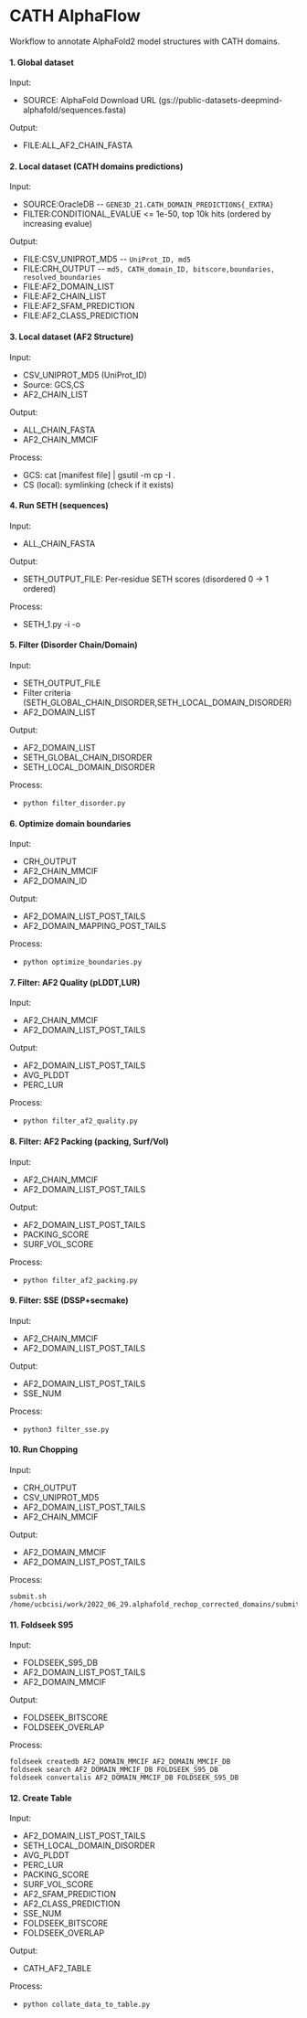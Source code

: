 # CATH AlphaFlow

Workflow to annotate AlphaFold2 model structures with CATH domains.

#### 1. Global dataset

Input: 
- SOURCE: AlphaFold Download URL (gs://public-datasets-deepmind-alphafold/sequences.fasta)

Output:
- FILE:ALL_AF2_CHAIN_FASTA

#### 2. Local dataset (CATH domains predictions)

Input:
- SOURCE:OracleDB -- `GENE3D_21.CATH_DOMAIN_PREDICTIONS{_EXTRA}`
- FILTER:CONDITIONAL_EVALUE <= 1e-50, top 10k hits (ordered by increasing evalue) 

Output: 
- FILE:CSV_UNIPROT_MD5 -- `UniProt_ID, md5`
- FILE:CRH_OUTPUT -- `md5, CATH_domain_ID, bitscore,boundaries, resolved_boundaries`
- FILE:AF2_DOMAIN_LIST
- FILE:AF2_CHAIN_LIST
- FILE:AF2_SFAM_PREDICTION
- FILE:AF2_CLASS_PREDICTION

#### 3. Local dataset (AF2 Structure)

Input: 
- CSV_UNIPROT_MD5 (UniProt_ID)
- Source: GCS,CS
- AF2_CHAIN_LIST

Output:
- ALL_CHAIN_FASTA 
- AF2_CHAIN_MMCIF

Process:
- GCS: cat [manifest file] | gsutil -m cp -I .   
- CS (local): symlinking (check if it exists) 
     
#### 4. Run SETH (sequences)

Input:
- ALL_CHAIN_FASTA

Output:
- SETH_OUTPUT_FILE: Per-residue SETH scores (disordered 0 -> 1 ordered)

Process:
- SETH_1.py -i <your input fasta file name> -o <the desired name of your output file>

#### 5. Filter (Disorder Chain/Domain)

Input:
- SETH_OUTPUT_FILE 
- Filter criteria (SETH_GLOBAL_CHAIN_DISORDER,SETH_LOCAL_DOMAIN_DISORDER)
- AF2_DOMAIN_LIST

Output:
- AF2_DOMAIN_LIST
- SETH_GLOBAL_CHAIN_DISORDER
- SETH_LOCAL_DOMAIN_DISORDER

Process: 
- `python filter_disorder.py`

#### 6. Optimize domain boundaries

Input:
- CRH_OUTPUT
- AF2_CHAIN_MMCIF
- AF2_DOMAIN_ID

Output:
- AF2_DOMAIN_LIST_POST_TAILS
- AF2_DOMAIN_MAPPING_POST_TAILS
            
Process:
- `python optimize_boundaries.py`

#### 7. Filter: AF2 Quality (pLDDT,LUR)

Input:
- AF2_CHAIN_MMCIF
- AF2_DOMAIN_LIST_POST_TAILS

Output:
- AF2_DOMAIN_LIST_POST_TAILS
- AVG_PLDDT
- PERC_LUR

Process:
- `python filter_af2_quality.py`

#### 8. Filter: AF2 Packing (packing, Surf/Vol)

Input:
- AF2_CHAIN_MMCIF
- AF2_DOMAIN_LIST_POST_TAILS

Output:
- AF2_DOMAIN_LIST_POST_TAILS
- PACKING_SCORE
- SURF_VOL_SCORE

Process:
- `python filter_af2_packing.py`

#### 9. Filter: SSE (DSSP+secmake)

Input:
- AF2_CHAIN_MMCIF
- AF2_DOMAIN_LIST_POST_TAILS

Output:
- AF2_DOMAIN_LIST_POST_TAILS
- SSE_NUM

Process:
- `python3 filter_sse.py`

#### 10. Run Chopping 

Input:
- CRH_OUTPUT
- CSV_UNIPROT_MD5
- AF2_DOMAIN_LIST_POST_TAILS
- AF2_CHAIN_MMCIF

Output:
- AF2_DOMAIN_MMCIF
- AF2_DOMAIN_LIST_POST_TAILS

Process:
```
submit.sh 
/home/ucbcisi/work/2022_06_29.alphafold_rechop_corrected_domains/submit.sh
```

#### 11. Foldseek S95

Input:
- FOLDSEEK_S95_DB
- AF2_DOMAIN_LIST_POST_TAILS
- AF2_DOMAIN_MMCIF

Output:
- FOLDSEEK_BITSCORE
- FOLDSEEK_OVERLAP

Process:
```
foldseek createdb AF2_DOMAIN_MMCIF AF2_DOMAIN_MMCIF_DB 
foldseek search AF2_DOMAIN_MMCIF_DB FOLDSEEK_S95_DB
foldseek convertalis AF2_DOMAIN_MMCIF_DB FOLDSEEK_S95_DB
```

#### 12. Create Table

Input:
- AF2_DOMAIN_LIST_POST_TAILS
- SETH_LOCAL_DOMAIN_DISORDER
- AVG_PLDDT
- PERC_LUR
- PACKING_SCORE
- SURF_VOL_SCORE
- AF2_SFAM_PREDICTION
- AF2_CLASS_PREDICTION
- SSE_NUM
- FOLDSEEK_BITSCORE
- FOLDSEEK_OVERLAP
            
Output:
- CATH_AF2_TABLE

Process:
- `python collate_data_to_table.py`


